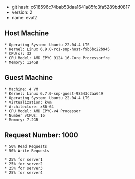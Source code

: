 * git hash: c618596c74bab53daa1641a85fc3fa5289bd0817
* version: 2
* name: eval2

## Host Machine 
    * Operating System: Ubuntu 22.04.4 LTS
    * Kernel: Linux 6.9.0-rc1-snp-host-f9b5bc22b945
    * CPU(s): 32
    * CPU Model: AMD EPYC 9124 16-Core Processorfre
    * Memory: 124GB

## Guest Machine
    * Machine: 4 VM
    * Kernel: Linux 6.7.0-snp-guest-98543c2aa649
    * Operating System: Ubuntu 22.04.4 LTS
    * Virtualization: kvm
    * Architecture: x86-64
    * CPU Model: AMD EPYC-v4 Processor
    * Number vCPUs: 16
    * Memory: 7.2GB

## Request Number: 1000

    * 50% Read Requests
    * 50% Write Requests

    * 25% for server1
    * 25% for server2
    * 25% for server3
    * 25% for server4
